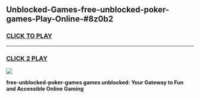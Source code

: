 
## Unblocked-Games-free-unblocked-poker-games-Play-Online-#8z0b2
<h3>
<a href="https://premium.freeplayer.one?title=free-unblocked-poker-games&ref=24F">CLICK TO PLAY</a></h3>
<hr>

<h3>
<a href="https://premium.freeplayer.one?title=free-unblocked-poker-games&ref=24F">CLICK 2 PLAY</a>
  
</h3>

<a href="https://premium.freeplayer.one?title=free-unblocked-poker-games&ref=24F/"><img src="https://clearcache.store/games.png"></a>


**free-unblocked-poker-games games unblocked: Your Gateway to Fun and Accessible Online Gaming**
